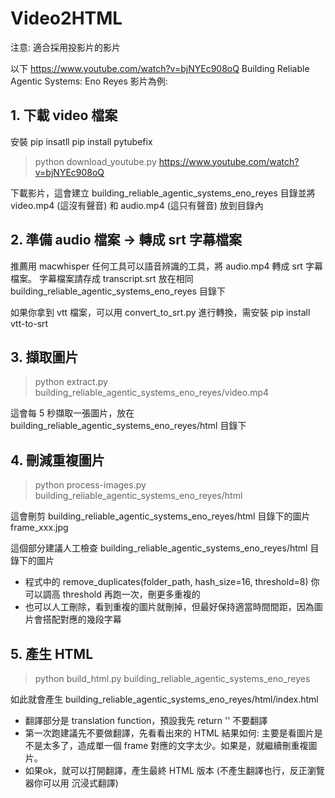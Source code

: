 # Video2HTML

注意: 適合採用投影片的影片

以下 https://www.youtube.com/watch?v=bjNYEc908oQ Building Reliable Agentic Systems: Eno Reyes 影片為例:

## 1. 下載 video 檔案

安裝 pip insatll pip install pytubefix

> python download_youtube.py https://www.youtube.com/watch?v=bjNYEc908oQ

下載影片，這會建立 building_reliable_agentic_systems_eno_reyes 目錄並將 video.mp4 (這沒有聲音) 和 audio.mp4 (這只有聲音) 放到目錄內

## 2. 準備 audio 檔案 -> 轉成 srt 字幕檔案

推薦用 macwhisper 任何工具可以語音辨識的工具，將 audio.mp4 轉成 srt 字幕檔案。
字幕檔案請存成 transcript.srt 放在相同 building_reliable_agentic_systems_eno_reyes 目錄下

如果你拿到 vtt 檔案，可以用 convert_to_srt.py 進行轉換，需安裝 pip install vtt-to-srt

## 3. 擷取圖片

> python extract.py building_reliable_agentic_systems_eno_reyes/video.mp4

這會每 5 秒擷取一張圖片，放在 building_reliable_agentic_systems_eno_reyes/html 目錄下


## 4. 刪減重複圖片

> python process-images.py building_reliable_agentic_systems_eno_reyes/html

這會刪剪 building_reliable_agentic_systems_eno_reyes/html 目錄下的圖片 frame_xxx.jpg

這個部分建議人工檢查 building_reliable_agentic_systems_eno_reyes/html 目錄下的圖片

* 程式中的 remove_duplicates(folder_path, hash_size=16, threshold=8) 你可以調高 threshold 再跑一次，刪更多重複的
* 也可以人工刪除，看到重複的圖片就刪掉，但最好保持適當時間間距，因為圖片會搭配對應的幾段字幕

## 5. 產生 HTML

> python build_html.py building_reliable_agentic_systems_eno_reyes

如此就會產生 building_reliable_agentic_systems_eno_reyes/html/index.html

* 翻譯部分是 translation function，預設我先 return  '' 不要翻譯
* 第一次跑建議先不要做翻譯，先看看出來的 HTML 結果如何: 主要是看圖片是不是太多了，造成單一個 frame 對應的文字太少。如果是，就繼續刪重複圖片。
* 如果ok，就可以打開翻譯，產生最終 HTML 版本 (不產生翻譯也行，反正瀏覽器你可以用 沉浸式翻譯)
